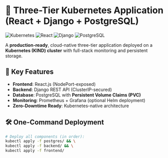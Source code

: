 # 🚀 Three-Tier Kubernetes Application (React + Django + PostgreSQL)

![Kubernetes](https://img.shields.io/badge/kubernetes-%23326ce5.svg?style=for-the-badge&logo=kubernetes&logoColor=white)
![React](https://img.shields.io/badge/react-%2320232a.svg?style=for-the-badge&logo=react&logoColor=%2361DAFB)
![Django](https://img.shields.io/badge/django-%23092E20.svg?style=for-the-badge&logo=django&logoColor=white)
![PostgreSQL](https://img.shields.io/badge/postgresql-%23316192.svg?style=for-the-badge&logo=postgresql&logoColor=white)

A **production-ready**, cloud-native three-tier application deployed on a **Kubernetes (KIND) cluster** with full-stack monitoring and persistent storage.

## 🌟 Key Features
- **Frontend**: React.js (NodePort-exposed)
- **Backend**: Django REST API (ClusterIP-secured)
- **Database**: PostgreSQL with **Persistent Volume Claims (PVC)**
- **Monitoring**: Prometheus + Grafana (optional Helm deployment)
- **Zero-Downtime Ready**: Kubernetes-native architecture

## 🛠️ One-Command Deployment

```bash
# Deploy all components (in order):
kubectl apply -f postgres/ && \
kubectl apply -f backend/ && \
kubectl apply -f frontend/
